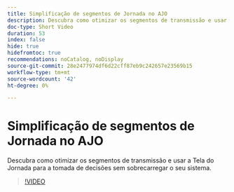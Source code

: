 ```yaml
---
title: Simplificação de segmentos de Jornada no AJO
description: Descubra como otimizar os segmentos de transmissão e usar a Tela do Jornada para a tomada de decisões sem sobrecarregar o seu sistema.
doc-type: Short Video
duration: 53
index: false
hide: true
hidefromtoc: true
recommendations: noCatalog, noDisplay
source-git-commit: 28e2477974df6d22cff87eb9c242657e23569b15
workflow-type: tm+mt
source-wordcount: '42'
ht-degree: 0%

---
```



# Simplificação de segmentos de Jornada no AJO

Descubra como otimizar os segmentos de transmissão e usar a Tela do Jornada para a tomada de decisões sem sobrecarregar o seu sistema.

<!-- 62_S522_3442522_52_streamlining-journey-segments-in-ajo -->
>[!VIDEO](https://video.tv.adobe.com/v/3460458/?learn=on&enablevpops=true&captions=por_br)
